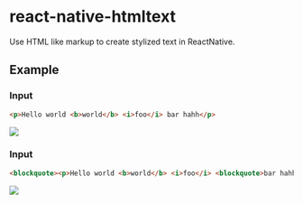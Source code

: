 # react-native-htmltext

Use HTML like markup to create stylized text in ReactNative.

## Example 

### Input

```html
<p>Hello world <b>world</b> <i>foo</i> bar hahh</p>
```

<img src="https://raw.githubusercontent.com/siuying/react-native-htmltext/master/example1.png" />

### Input 

```html
<blockquote><p>Hello world <b>world</b> <i>foo</i> <blockquote>bar hahh</blockquote></p></blockquote>
```

<img src="https://raw.githubusercontent.com/siuying/react-native-htmltext/master/example2.png" />
